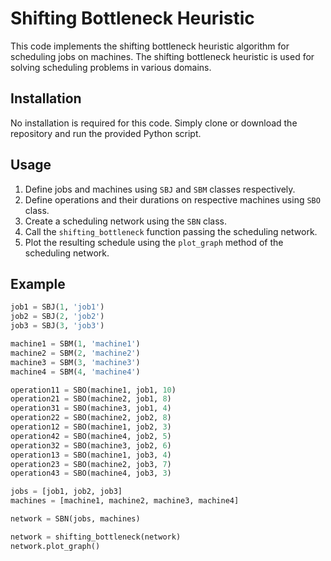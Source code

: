 # Shifting Bottleneck Heuristic

This code implements the shifting bottleneck heuristic algorithm for scheduling jobs on machines. The shifting bottleneck heuristic is used for solving scheduling problems in various domains.

## Installation

No installation is required for this code. Simply clone or download the repository and run the provided Python script.

## Usage

1. Define jobs and machines using `SBJ` and `SBM` classes respectively.
2. Define operations and their durations on respective machines using `SBO` class.
3. Create a scheduling network using the `SBN` class.
4. Call the `shifting_bottleneck` function passing the scheduling network.
5. Plot the resulting schedule using the `plot_graph` method of the scheduling network.

## Example

```python
job1 = SBJ(1, 'job1')
job2 = SBJ(2, 'job2')
job3 = SBJ(3, 'job3')

machine1 = SBM(1, 'machine1')
machine2 = SBM(2, 'machine2')
machine3 = SBM(3, 'machine3')
machine4 = SBM(4, 'machine4')

operation11 = SBO(machine1, job1, 10)
operation21 = SBO(machine2, job1, 8)
operation31 = SBO(machine3, job1, 4)
operation22 = SBO(machine2, job2, 8)
operation12 = SBO(machine1, job2, 3)
operation42 = SBO(machine4, job2, 5)
operation32 = SBO(machine3, job2, 6)
operation13 = SBO(machine1, job3, 4)
operation23 = SBO(machine2, job3, 7)
operation43 = SBO(machine4, job3, 3)

jobs = [job1, job2, job3]
machines = [machine1, machine2, machine3, machine4]

network = SBN(jobs, machines)

network = shifting_bottleneck(network)
network.plot_graph()
